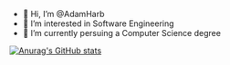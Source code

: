 - 👋 Hi, I’m @AdamHarb
- 👀 I’m interested in Software Engineering
- 🌱 I’m currently persuing a Computer Science degree

[![Anurag's GitHub stats](https://github-readme-stats.vercel.app/api?username=AdamHarb&hide=issues,contribs&count_private=true&show_icons=true&theme=transparent)](https://github.com/anuraghazra/github-readme-stats)
